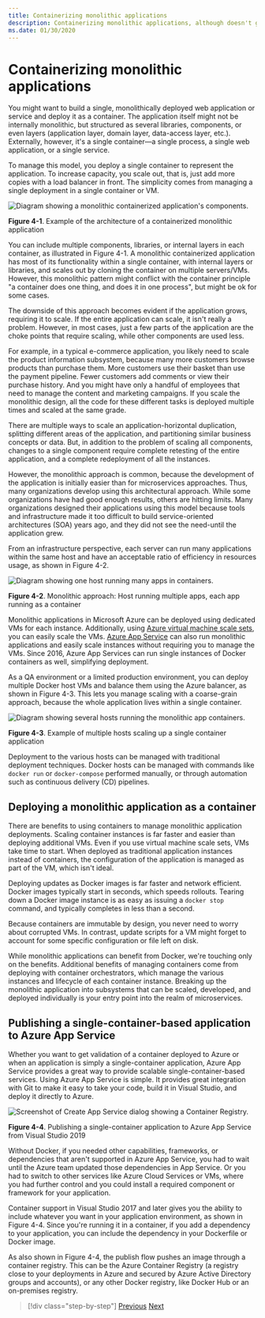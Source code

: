 ```yaml
---
title: Containerizing monolithic applications
description: Containerizing monolithic applications, although doesn't get all the benefits from the microservices architecture, has important deployment benefits that can be delivered right away.
ms.date: 01/30/2020
---
```

# Containerizing monolithic applications

You might want to build a single, monolithically deployed web application or service and deploy it as a container. The application itself might not be internally monolithic, but structured as several libraries, components, or even layers (application layer, domain layer, data-access layer, etc.). Externally, however, it's a single container—a single process, a single web application, or a single service.

To manage this model, you deploy a single container to represent the application. To increase capacity, you scale out, that is, just add more copies with a load balancer in front. The simplicity comes from managing a single deployment in a single container or VM.

![Diagram showing a monolithic containerized application's components.](./media/containerize-monolithic-applications/monolithic-containerized-application.png)

**Figure 4-1**. Example of the architecture of a containerized monolithic application

You can include multiple components, libraries, or internal layers in each container, as illustrated in Figure 4-1. A monolithic containerized application has most of its functionality within a single container, with internal layers or libraries, and scales out by cloning the container on multiple servers/VMs. However, this monolithic pattern might conflict with the container principle "a container does one thing, and does it in one process", but might be ok for some cases.

The downside of this approach becomes evident if the application grows, requiring it to scale. If the entire application can scale, it isn't really a problem. However, in most cases, just a few parts of the application are the choke points that require scaling, while other components are used less.

For example, in a typical e-commerce application, you likely need to scale the product information subsystem, because many more customers browse products than purchase them. More customers use their basket than use the payment pipeline. Fewer customers add comments or view their purchase history. And you might have only a handful of employees that need to manage the content and marketing campaigns. If you scale the monolithic design, all the code for these different tasks is deployed multiple times and scaled at the same grade.

There are multiple ways to scale an application-horizontal duplication, splitting different areas of the application, and partitioning similar business concepts or data. But, in addition to the problem of scaling all components, changes to a single component require complete retesting of the entire application, and a complete redeployment of all the instances.

However, the monolithic approach is common, because the development of the application is initially easier than for microservices approaches. Thus, many organizations develop using this architectural approach. While some organizations have had good enough results, others are hitting limits. Many organizations designed their applications using this model because tools and infrastructure made it too difficult to build service-oriented architectures (SOA) years ago, and they did not see the need-until the application grew.

From an infrastructure perspective, each server can run many applications within the same host and have an acceptable ratio of efficiency in resources usage, as shown in Figure 4-2.

![Diagram showing one host running many apps in containers.](./media/containerize-monolithic-applications/host-multiple-apps-containers.png)

**Figure 4-2**. Monolithic approach: Host running multiple apps, each app running as a container

Monolithic applications in Microsoft Azure can be deployed using dedicated VMs for each instance. Additionally, using [Azure virtual machine scale sets](https://azure.microsoft.com/documentation/services/virtual-machine-scale-sets/), you can easily scale the VMs. [Azure App Service](https://azure.microsoft.com/services/app-service/) can also run monolithic applications and easily scale instances without requiring you to manage the VMs. Since 2016, Azure App Services can run single instances of Docker containers as well, simplifying deployment.

As a QA environment or a limited production environment, you can deploy multiple Docker host VMs and balance them using the Azure balancer, as shown in Figure 4-3. This lets you manage scaling with a coarse-grain approach, because the whole application lives within a single container.

![Diagram showing several hosts running the monolithic app containers.](./media/containerize-monolithic-applications/docker-infrastructure-monolithic-application.png)

**Figure 4-3**. Example of multiple hosts scaling up a single container application

Deployment to the various hosts can be managed with traditional deployment techniques. Docker hosts can be managed with commands like `docker run` or `docker-compose` performed manually, or through automation such as continuous delivery (CD) pipelines.

## Deploying a monolithic application as a container

There are benefits to using containers to manage monolithic application deployments. Scaling container instances is far faster and easier than deploying additional VMs. Even if you use virtual machine scale sets, VMs take time to start. When deployed as traditional application instances instead of containers, the configuration of the application is managed as part of the VM, which isn't ideal.

Deploying updates as Docker images is far faster and network efficient. Docker images typically start in seconds, which speeds rollouts. Tearing down a Docker image instance is as easy as issuing a `docker stop` command, and typically completes in less than a second.

Because containers are immutable by design, you never need to worry about corrupted VMs. In contrast, update scripts for a VM might forget to account for some specific configuration or file left on disk.

While monolithic applications can benefit from Docker, we're touching only on the benefits. Additional benefits of managing containers come from deploying with container orchestrators, which manage the various instances and lifecycle of each container instance. Breaking up the monolithic application into subsystems that can be scaled, developed, and deployed individually is your entry point into the realm of microservices.

## Publishing a single-container-based application to Azure App Service

Whether you want to get validation of a container deployed to Azure or when an application is simply a single-container application, Azure App Service provides a great way to provide scalable single-container-based services. Using Azure App Service is simple. It provides great integration with Git to make it easy to take your code, build it in Visual Studio, and deploy it directly to Azure.

![Screenshot of Create App Service dialog showing a Container Registry.](./media/containerize-monolithic-applications/publish-azure-app-service-container.png)

**Figure 4-4**. Publishing a single-container application to Azure App Service from Visual Studio 2019

Without Docker, if you needed other capabilities, frameworks, or dependencies that aren't supported in Azure App Service, you had to wait until the Azure team updated those dependencies in App Service. Or you had to switch to other services like Azure Cloud Services or VMs, where you had further control and you could install a required component or framework for your application.

Container support in Visual Studio 2017 and later gives you the ability to include whatever you want in your application environment, as shown in Figure 4-4. Since you're running it in a container, if you add a dependency to your application, you can include the dependency in your Dockerfile or Docker image.

As also shown in Figure 4-4, the publish flow pushes an image through a container registry. This can be the Azure Container Registry (a registry close to your deployments in Azure and secured by Azure Active Directory groups and accounts), or any other Docker registry, like Docker Hub or an on-premises registry.

>[!div class="step-by-step"]
>[Previous](index.md)
>[Next](docker-application-state-data.md)
